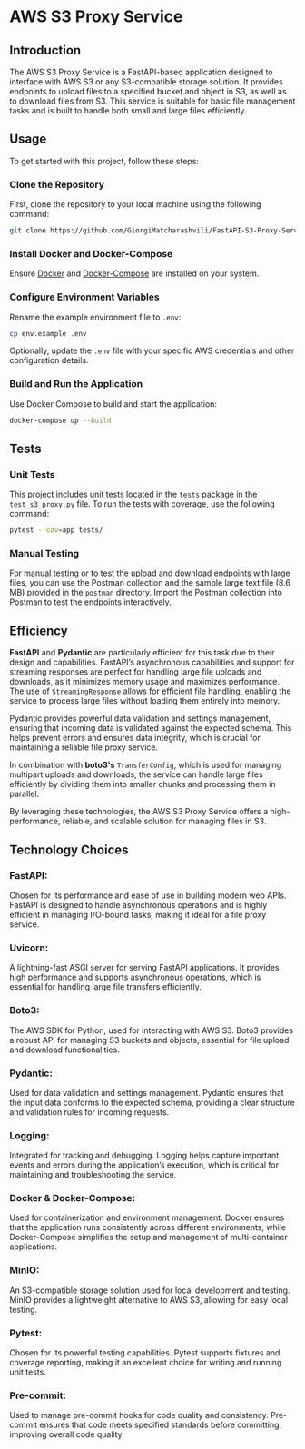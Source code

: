 # AWS S3 Proxy Service

## Introduction

The AWS S3 Proxy Service is a FastAPI-based application designed to interface with AWS S3 or any S3-compatible storage solution. It provides endpoints to upload files to a specified bucket and object in S3, as well as to download files from S3. This service is suitable for basic file management tasks and is built to handle both small and large files efficiently.

## Usage

To get started with this project, follow these steps:

### Clone the Repository

First, clone the repository to your local machine using the following command:

```bash
git clone https://github.com/GiorgiMatcharashvili/FastAPI-S3-Proxy-Service.git
```

### Install Docker and Docker-Compose

Ensure [Docker](https://docs.docker.com/get-started/get-docker/) and [Docker-Compose](https://docs.docker.com/compose/install/) are installed on your system.

### Configure Environment Variables

Rename the example environment file to `.env`:

```bash
cp env.example .env
```

Optionally, update the `.env` file with your specific AWS credentials and other configuration details.

### Build and Run the Application

Use Docker Compose to build and start the application:

```bash
docker-compose up --build
```

## Tests

### Unit Tests

This project includes unit tests located in the `tests` package in the `test_s3_proxy.py` file. To run the tests with coverage, use the following command:

```bash
pytest --cov=app tests/
```

### Manual Testing

For manual testing or to test the upload and download endpoints with large files, you can use the Postman collection and the sample large text file (8.6 MB) provided in the `postman` directory. Import the Postman collection into Postman to test the endpoints interactively.

## Efficiency

**FastAPI** and **Pydantic** are particularly efficient for this task due to their design and capabilities. FastAPI’s asynchronous capabilities and support for streaming responses are perfect for handling large file uploads and downloads, as it minimizes memory usage and maximizes performance. The use of `StreamingResponse` allows for efficient file handling, enabling the service to process large files without loading them entirely into memory.

Pydantic provides powerful data validation and settings management, ensuring that incoming data is validated against the expected schema. This helps prevent errors and ensures data integrity, which is crucial for maintaining a reliable file proxy service.

In combination with **boto3's** `TransferConfig`, which is used for managing multipart uploads and downloads, the service can handle large files efficiently by dividing them into smaller chunks and processing them in parallel.

By leveraging these technologies, the AWS S3 Proxy Service offers a high-performance, reliable, and scalable solution for managing files in S3.


## Technology Choices

### **FastAPI**:
Chosen for its performance and ease of use in building modern web APIs. FastAPI is designed to handle asynchronous operations and is highly efficient in managing I/O-bound tasks, making it ideal for a file proxy service.

### **Uvicorn**:
A lightning-fast ASGI server for serving FastAPI applications. It provides high performance and supports asynchronous operations, which is essential for handling large file transfers efficiently.

### **Boto3**:
The AWS SDK for Python, used for interacting with AWS S3. Boto3 provides a robust API for managing S3 buckets and objects, essential for file upload and download functionalities.

### **Pydantic**:
Used for data validation and settings management. Pydantic ensures that the input data conforms to the expected schema, providing a clear structure and validation rules for incoming requests.

### **Logging**:
Integrated for tracking and debugging. Logging helps capture important events and errors during the application’s execution, which is critical for maintaining and troubleshooting the service.

### **Docker & Docker-Compose**:
Used for containerization and environment management. Docker ensures that the application runs consistently across different environments, while Docker-Compose simplifies the setup and management of multi-container applications.

### **MinIO**:
An S3-compatible storage solution used for local development and testing. MinIO provides a lightweight alternative to AWS S3, allowing for easy local testing.

### **Pytest**:
Chosen for its powerful testing capabilities. Pytest supports fixtures and coverage reporting, making it an excellent choice for writing and running unit tests.

### **Pre-commit**:
Used to manage pre-commit hooks for code quality and consistency. Pre-commit ensures that code meets specified standards before committing, improving overall code quality.
